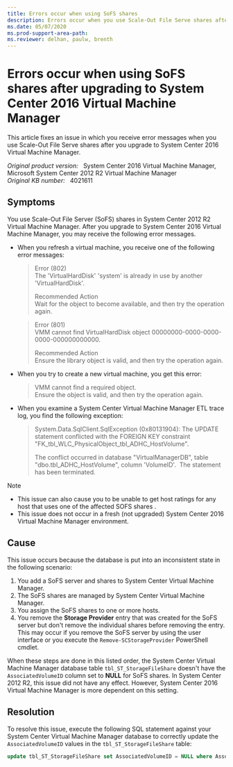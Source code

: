 ```yaml
---
title: Errors occur when using SoFS shares
description: Errors occur when you use Scale-Out File Serve shares after you upgrade to System Center 2016 Virtual Machine Manager. Provides a resolution.
ms.date: 05/07/2020
ms.prod-support-area-path:
ms.reviewer: delhan, paulw, brenth
---
```

# Errors occur when using SoFS shares after upgrading to System Center 2016 Virtual Machine Manager

This article fixes an issue in which you receive error messages when you use Scale-Out File Serve shares after you upgrade to System Center 2016 Virtual Machine Manager.

_Original product version:_ &nbsp; System Center 2016 Virtual Machine Manager, Microsoft System Center 2012 R2 Virtual Machine Manager  
_Original KB number:_ &nbsp; 4021611

## Symptoms

You use Scale-Out File Server (SoFS) shares in System Center 2012 R2 Virtual Machine Manager. After you upgrade to System Center 2016 Virtual Machine Manager, you may receive the following error messages.

- When you refresh a virtual machine, you receive one of the following error messages:

  > Error (802)  
  > The 'VirtualHardDisk' 'system' is already in use by another 'VirtualHardDisk'.
  >
  > Recommended Action  
  > Wait for the object to become available, and then try the operation again.

  > Error (801)  
  > VMM cannot find VirtualHardDisk object 00000000-0000-0000-0000-000000000000.
  >
  > Recommended Action  
  > Ensure the library object is valid, and then try the operation again.

- When you try to create a new virtual machine, you get this error:

  > VMM cannot find a required object.  
  > Ensure the object is valid, and then try the operation again.

- When you examine a System Center Virtual Machine Manager ETL trace log, you find the following exception:

  > System.Data.SqlClient.SqlException (0x80131904): The UPDATE statement conflicted with the FOREIGN KEY constraint "FK_tbl_WLC_PhysicalObject_tbl_ADHC_HostVolume".
  >
  > The conflict occurred in database "VirtualManagerDB", table "dbo.tbl_ADHC_HostVolume", column 'VolumeID'.  The statement has been terminated.

>[!NOTE]
>
> - This issue can also cause you to be unable to get host ratings for any host that uses one of the affected SOFS shares .
> - This issue does not occur in a fresh (not upgraded) System Center 2016 Virtual Machine Manager environment.

## Cause

This issue occurs because the database is put into an inconsistent state in the following scenario:

1. You add a SoFS server and shares to System Center Virtual Machine Manager.
2. The SoFS shares are managed by System Center Virtual Machine Manager.
3. You assign the SoFS shares to one or more hosts.
4. You remove the **Storage Provider** entry that was created for the SoFS server but don't remove the individual shares before removing the entry. This may occur if you remove the SoFS server by using the user interface or you execute the `Remove-SCStorageProvider` PowerShell cmdlet.

When these steps are done in this listed order, the System Center Virtual Machine Manager database table `tbl_ST_StorageFileShare` doesn't have the `AssociatedVolumeID` column set to **NULL** for SoFS shares. In System Center 2012 R2, this issue did not have any effect. However, System Center 2016 Virtual Machine Manager is more dependent on this setting.

## Resolution

To resolve this issue, execute the following SQL statement against your System Center Virtual Machine Manager database to correctly update the `AssociatedVolumeID` values in the `tbl_ST_StorageFileShare` table:

```sql
update tbl_ST_StorageFileShare set AssociatedVolumeID = NULL where AssociatedVolumeID not in (select VolumeID from tbl_ADHC_HostVolume)
```
